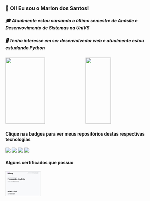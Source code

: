 ### 👋 Oi! Eu sou o Marlon dos Santos! 
##### 🎓 Atualmente estou cursando o último semestre de Anásile e Desenvovimento de Sistemas na UniVS
##### 🖥️ Tenho interesse em ser desenvolvedor web e atualmente estou estudando Python
<div>
  <!--Card de status-->
  <img src="https://github-readme-stats.vercel.app/api?username=MarlonSdS&count_private=true&theme=tokyonight" height="210em" width="50%"></img>
  <!--Card de linguagens-->
  <img src="https://github-readme-stats.vercel.app/api/top-langs/?username=MarlonSdS&layout=compact&theme=tokyonight" height="210em" width="40%"></img>
</div>

<!--Links para filtros de linguagens-->
<div>
  <h4>Clique nas badges para ver meus repositórios destas respectivas tecnologias</h4>
  <a href="https://github.com/MarlonSdS?tab=repositories&q=&type=&language=javascript&sort="><img src="https://img.shields.io/badge/Node.js-43853D?style=for-the-badge&logo=node.js&logoColor=white"></img></a>
  <a href="https://github.com/MarlonSdS?tab=repositories&q=&type=&language=javascript&sort="><img src="https://img.shields.io/badge/JavaScript-F7DF1E?style=for-the-badge&logo=javascript&logoColor=black"></img></a>
  <a href="https://github.com/MarlonSdS?tab=repositories&q=&type=&language=html&sort="><img src="https://img.shields.io/badge/HTML-239120?style=for-the-badge&logo=html5&logoColor=white"></img></a>
  <a href="https://github.com/MarlonSdS?tab=repositories&q=&type=&language=php&sort="><img src="https://img.shields.io/badge/PHP-777BB4?style=for-the-badge&logo=php&logoColor=white"></img></a>
</div>
<div class="certificados">
  <h4>Alguns certificados que possuo</h4>
  <a href="Certificado-NodeJs.pdf"><img src="certificado-nodejs.png" alt="NodeJs(Udemy)" height="80em"></img></a>
</div>
